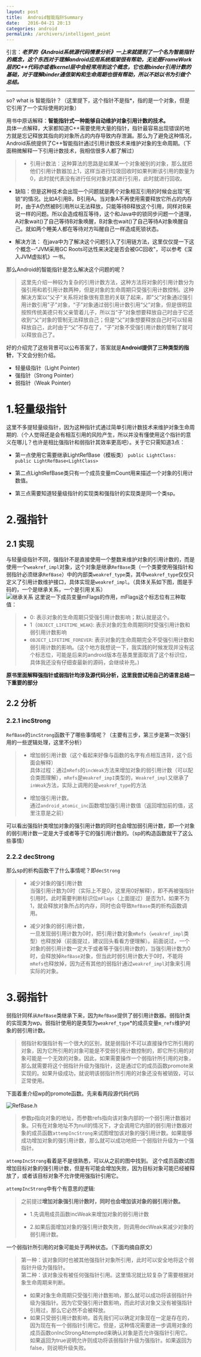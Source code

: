 ```yaml
---
layout: post
title:  Android智能指针Summary
date:   2016-04-21 20:13
categories: android
permalink: /archivers/intelligent_point
---
```


引言：***老罗的《Android系统源代码情景分析》一上来就提到了一个名为智能指针的概念，这个东西对于理解android应用系统框架很有帮助，无论是FrameWork层的C++代码亦或者kernel层中会经常用到这个概念，它也是binder引用计数的基础，对于理解binder通信架构和生命周期也很有帮助，所以不妨以书为引做个总结。***

----
so? what is 智能指针？（这里提下，这个指针不是指*，指的是一个对象，但是它引用了一个实际使用的对象）  

用书中原话解释：**智能指针式一种能够自动维护对象引用计数的技术。**    
具体一点解释，大家都知道C++需要使用大量的指针，指针最容易出现错误的地方就是忘记释放其指向的对象所占的内存导致内存泄漏。那么为了避免这种情况，Android系统提供了C++智能指针通过引用计数技术来维护对象的生命周期。（下面稍微解释一下引用计数技术，我相信很多人都了解过）    
> - 引用计数法：这种算法的思路是如果某一个对象被别的对象，那么就把他们引用计数器加上1，这样当进行垃圾回收时如果判断该引用的数量为0，此时就代表没有进行任何对象对其进行引用，此时就进行回收。   
> 
- 缺陷：但是这种技术会出现一个问题就是两个对象相互引用的时候会出现“死锁”的情况。比如A引用B，B引用A。当对象A不再使用需要释放它所占的内存时，由于A仍然被B引用所以无法释放，只能等待B释放这个引用，同样对B来说一样的问题。所以会造成相互等待，这个和Java中的锁同步问题一个道理，A对象wait()了自己等待B对象唤醒，B对象也wait()了自己等待A对象唤醒自己。就如两个睡美人都在等待对方叫醒自己一样造成死锁状态。  
>   
- 解决方法：
在java中为了解决这个问题引入了引用链方法，这里仅仅提一下这个概念--“JVM采用GC Roots可达性来决定是否会被GC回收"，可以参考《深入JVM虚拟机》一书。    

那么Android的智能指针是怎么解决这个问题的呢？
> 这里先介绍一种较为复杂的引用计数方法，这种方法将对象的引用计数分为强引用和若引用计数两种，但是对象的生命周期只受强引用计数控制。这种解决方案以”父子“关系将对象很有意思的关联了起来，即"父”对象通过强引用计数引用”子"对象，“子”对象通过弱引用计数引用“父”对象，但是很明显按照传统美德只有父亲管着儿子，所以当“子”对象想要释放自己时由于它还收到“父”对象的管制无法释放自己；但是“父”对象想要释放自己时可以轻易释放自己，此时由于“父”不存在了，“子”对象不受强引用计数的管制了就可以释放自己了。   

好的介绍完了这些背景可以公布答案了，答案就是**Android提供了三种类型的指针**，下文会分别介绍。  

- 轻量级指针（Light Pointer)
- 强指针（Strong Pointer）
- 弱指针（Weak Pointer)

# 1.轻量级指针
这里不多提轻量级指针，因为这种指针式通过简单引用计数技术来维护对象生命周期的.（个人觉得还是会有相互引用的风险产生，所以并没有懂使用这个指针的意义在哪儿？也许是相比强指针和弱指针其效率更高吧）。关于它只需知道3点：

- 第一点使用它需要继承LightRefBase（模板类）
`public LightClass: public LightRefBase<LightClass>`

- 第二点LightRefBase类只有一个成员变量mCount用来描述一个对象的引用计数值。

- 第三点需要知道轻量级指针的实现类和强指针的实现类是同一个类sp。

# 2.强指针
## 2.1 实现
与轻量级指针不同，强指针不是直接使用一个整数来维护对象的引用计数的，而是使用一个`weakref_impl`对象，这个对象是继承`RefBase`类（一个类要使用强指针和弱指针必须继承`RefBase`）中的内部类`weakref_type`类，其中`weakref_type`仅仅只定义了引用计数维护接口，具体实现是`weakref_impl`。（具体关系如下图，图是手码的，一个是继承关系，一个是引用关系）    
![继承关系](http://upload-images.jianshu.io/upload_images/1420306-ecb66dcd959ca55d.png?imageMogr2/auto-orient/strip%7CimageView2/2/w/1240)
这里说一下成员变量mFlags的作用，mFlags这个标志位有三种取值：
> - 0: 表示对象的生命周期只受强引用计数影响；默认就是这个。
> - 1（`OBJECT_LIFETIME_WEAK`): 表示对象的生命周期同时受强引用计数和弱引用计数影响
> - `OBJECT_LIFETIME_FOREVER`: 表示对象的生命周期完全不受强引用计数和弱引用计数的影响。(这个地方我想说一下，我实践的时候发现并没有这个标志位，可能是后来的android版本在基类里面取消了这个标识位，具体我还没有仔细查最新的源码，会继续补充。)     

**原书里面解释强指针或弱指针均涉及源代码分析，这里我尝试用自己的语言总结一下重要的部分**
## 2.2 分析
### 2.2.1 incStrong
`RefBase`的`incStrong`函数干了哪些事情呢？（主要有三步，第三步是第一次强引用的一些逻辑处理，这里不分析）   

>- 增加弱引用计数（这个看起来好像与函数的名字有点相互违背，这个后面会解释）   
>具体过程：通过`mRefs`的`incWeak`方法来增加对象的弱引用计数（可以配合类图理解），`mRefs`是`Weakref_impI`类型的，`Weakref_impl`又继承了`inWeak`方法，实际上调用的是`weakref_type`的方法
>
>- 增加强引用计数。    
> 通过`android_atomic_inc`函数增加强引用计数值（返回增加前的值，这里注意是之前）

可以看出强指针类增加对象的强引用计数的同时也会增加弱引用计数，即一个对象的弱引用计数一定是大于或者等于它的强引用计数的。（sp的构造函数就干了这么些事情）    


### 2.2.2 decStrong
那么sp的析构函数干了什么事情呢？即`decStrong`
>
>- 减少对象的强引用计数  
>当强引用计数为0时（实际上不是0，这里用0好解释），即不再被强指针引用时。此时需要判断标识位`mFlags`（上面提过）是否为1，如果不为1，就会释放对象所占的内存，同时也会导致`RefBase`类的析构函数调用。
>
>- 减少对象的弱引用计数，    
>一旦发现弱引用计数为0时，把引用计数对象`mRefs`（`weakref_impl`类型）也释放掉（前面提过，建议回头看看方便理解）。前面说过，一个对象的弱引用计数一定大于或者等于强引用计数的，当强引用计数为0时，会释放掉`RefBase`对象，但当此时弱引用计数大于0时，不能将`mRefs`也释放掉，因为还有其他的弱指针通过`weakref_impl`对象来引用实际的对象。

# 3.弱指针
弱指针同样从`RefBase`类继承下来，因为`RefBase`提供了弱引用计数器。弱指针类的实现类为wp。弱指针使用的是类型为`weakref_type`*的成员变量`m_refs`维护对象的弱引用计数。    
> 弱指针和强指针有一个很大的区别，就是弱指针不可以直接操作它所引用的对象，因为它所引用的对象可能是不受弱引用计数控制的，即它所引用的对象可能是一个无效的对象。因此，如果需要操作一个弱指针所引用的对象，那么就需要将这个弱指针升级为强指针，这是通过它的成员函数promote来实现的。如果升级成功，就说明该弱指针所引用的对象还没有被销毁，可以正常使用。    

下面着重介绍wp的promote函数。先来看两段源代码代码   

![RefBase.h](http://upload-images.jianshu.io/upload_images/1420306-450141a3f0ebc40a.png?imageMogr2/auto-orient/strip%7CimageView2/2/w/1240)
> 参数p指向对象的地址，而参数refs指向该对象内部的一个弱引用计数器对象。只有在对象地址不为null的情况下，才会调用它内部的弱引用计数器对象的成员函数`attempIncStrong`来试图增加该对象的强引用计数。如果能够成功增加对象的强引用计数，那么就可以成功地把一个弱指针升级为一个强指针。   

`attempIncStrong`看着是不是很熟悉，可以从之前的图中找到。
这个成员函数试图增加目标对象的强引用计数，但是有可能会增加失败，因为目标对象可能已经被释放了，或者该目标对象不允许使用强指针引用它。   

`attempIncStrong`中有个有意思的逻辑:
> 之前提过**增加对象强引用计数时，同时也会增加该对象的弱引用计数。**    
> 
> - 1.先调用成员函数incWeak来增加对象的弱引用计数
>                                                             
> - 2.如果后面增加对象的强引用计数失败，则调用decWeak来减少对象的弱引用计数。

一个弱指针所引用的对象可能处于两种状态。（下面均摘自原文）
>第一种：该对象同时也被其他强指针对象所引用，此时可以安全地将这个弱指针升级为强指针。  
>第二种：该对象没有被任何强指针引用。这里情况就比较复杂了需要根据对象生命周期来判断。
>  
>- 如果对象生命周期只受强引用计数影响，那么就可以成功将该弱指针升级为强指针。因为它受强引用计数影响，而此时该对象又没有被强指针引用过，那么它必然不会被释放。
>- 如果只受弱引用计数影响，首先我们可以确定对象现在一定是存在的，因为现在有一个弱指针引用它。但是，这种情况需要进一步调用对象的成员函数onIncStrongAttempted来确认对象是否允许强指针引用它。如果返回为true说明允许则成功将该弱指针升级为强指针。如果返回为false，则说明升级失败。